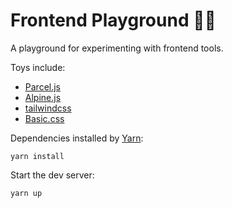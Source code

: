# Frontend Playground 🤾‍♀️

A playground for experimenting with frontend tools.

Toys include:
- [Parcel.js](https://parceljs.org)
- [Alpine.js](https://github.com/alpinejs/alpine)
- [tailwindcss](https://tailwindcss.com)
- [Basic.css](https://github.com/vladocar/Basic.css)

Dependencies installed by [Yarn](https://yarnpkg.com):
```
yarn install
```

Start the dev server:
```
yarn up
```
